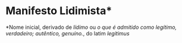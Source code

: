 # Manifesto Lidimista*

*Nome inicial, derivado de _lídimo_ ou _o que é admitido como legítimo, verdadeiro; autêntico, genuíno._, do latim _legitimus_
